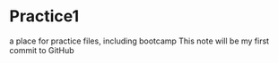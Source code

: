 # Practice1
a place for practice files, including bootcamp
This note will be my first commit to GitHub

